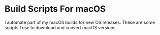 # Build Scripts For macOS

I automate part of my macOS builds for new OS releases. These are some scripts I use to download and convert macOS versions
